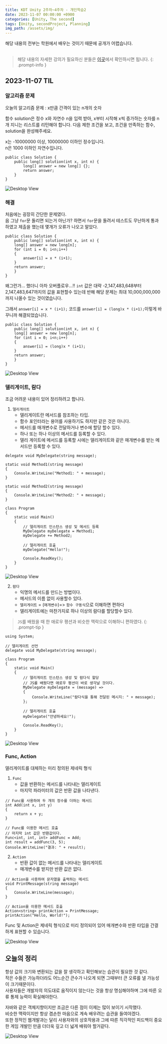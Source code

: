 ```yaml
---
title: KDT Unity 2주차~4주차 - 개인학습2
date: 2023-11-07 00:00:00 +0900
categories: [Unity, The second]
tags: [Unity, secondProject, Planning]
img_path: /assets/img/
---
```


해당 내용의 전부는 학원에서 배우는 것이기 때문에 공개가 어렵습니다.
<br>
<br>

> 해당 내용의 자세한 강의가 필요하신 분들은 <a href ="https://spartacodingclub.kr/">이곳</a>에서 확인하시면 됩니다.
{: .prompt-info }

## 2023-11-07 TIL

### 알고리즘 문제

오늘의 알고리즘 문제 : x만큼 간격이 있는 n개의 숫자

함수 solution은 정수 x와 자연수 n을 입력 받아, x부터 시작해 x씩 증가하는 숫자를 n개 지니는 리스트를 리턴해야 합니다. 다음 제한 조건을 보고, 조건을 만족하는 함수, solution을 완성해주세요.

x는 -10000000 이상, 10000000 이하인 정수입니다.<br>
n은 1000 이하인 자연수입니다.

```
public class Solution {
    public long[] solution(int x, int n) {
        long[] answer = new long[] {};
        return answer;
    }
}
```

![Desktop View](test.png)

### 해결

처음에는 굉장히 간단한 문제였다.<br>
음 그냥 `for`문 돌리면 되는거 아닌가? 하면서 `for`문을 돌려서 테스트도 무난하게 통과하였고 제출을 했는데 몇개가 오류가 나오고 말았다.

```
public class Solution {
    public long[] solution(int x, int n) {
    long[] answer = new long[n];
    for (int i = 0; i<n;i++)
    {
        answer[i] = x * (i+1);
    }
    return answer;
    }
}
```

왜그런가... 했더니 아차 오버플로우...!! `int` 값은 대략 -2,147,483,648부터 2,147,483,647까지의 값을 표현할수 있는데 반해 해당 문제는 최대 10,000,000,000까지 나올수 있는 것이였습니다.

그래서 `answer[i] = x * (i+1);` 코드를 `answer[i] = (long)x * (i+1);`이렇게 바꾸니까 해결되었습니다.

```
public class Solution {
    public long[] solution(int x, int n) {
    long[] answer = new long[n];
    for (int i = 0; i<n;i++)
    {
        answer[i] = (long)x * (i+1);
    }
    return answer;
    }
}
```

![Desktop View](test.png)

### 델리게이트, 람다

조금 어려운 내용이 있어 정리하려고 합니다.

1. `델리게이트`
   - 델리게이트란 메서드를 참조하는 타입.
   - 함수 포인터라는 용어를 사용하기도 하지만 같은 것은 아니다.
   - 메서드를 매개변수로 전달하거나 변수에 할당 할수 있다.
   - 하나 또는 하나 이상의 메서드를 등록할 수 있다.
   - 델리 게이트에 메서드를 등록할 시에는 델리게이트와 같은 매개변수를 받는 메서드만 등록할 수 있다.

```
delegate void MyDelegate(string message);

static void Method1(string message)
{
    Console.WriteLine("Method1: " + message);
}

static void Method2(string message)
{
    Console.WriteLine("Method2: " + message);
}

class Program
{
    static void Main()
    {
        // 델리게이트 인스턴스 생성 및 메서드 등록
        MyDelegate myDelegate = Method1;
        myDelegate += Method2;

        // 델리게이트 호출
        myDelegate("Hello!");

        Console.ReadKey();
    }
}
```

![Desktop View](test.png)

2. `람다`
   - 익명의 메서드를 만드는 방법이다.
   - 메서드의 이름 없이 사용할수 있다.
   - `델리게이트` = (`매개변수`)=> `함수 구동식`으로 이해하면 편하다
   - 델리게이트에는 마찬가지로 하나 이상의 람다를 할당할수 있다.

> `JS`를 배웠을 때 한 애로우 평션과 비슷한 맥락으로 이해하니 편하였다.
 {: .prompt-tip }

```
using System;

// 델리게이트 선언
delegate void MyDelegate(string message);

class Program
{
    static void Main()
    {
        // 델리게이트 인스턴스 생성 및 람다식 할당
        // JS를 배웠다면 애로우 평션이 바로 생각날 것이다.
        MyDelegate myDelegate = (message) =>
        {
            Console.WriteLine("람다식을 통해 전달된 메시지: " + message);
        };

        // 델리게이트 호출
        myDelegate("안녕하세요!");

        Console.ReadKey();
    }
}
```

![Desktop View](test.png)

### Func, Action

델리게이트를 대체하는 미리 정의된 제네릭 형식

1. `Func`
   - 값을 반환하는 메서드를 나타내는 델리게이트
   - 마지막 파라미터의 값은 반환 값을 나타낸다.

```
// Func를 사용하여 두 개의 정수를 더하는 메서드
int Add(int x, int y)
{
    return x + y;
}

// Func를 이용한 메서드 호출
// 마지막 int 값은 반환값이다.
Func<int, int, int> addFunc = Add;
int result = addFunc(3, 5);
Console.WriteLine("결과: " + result);
```

2. `Action`
   - 반환 값이 없는 메서드를 나타내는 델리게이트
   - 매개변수를 받지만 반환 값은 없다.

```
// Action을 사용하여 문자열을 출력하는 메서드
void PrintMessage(string message)
{
    Console.WriteLine(message);
}

// Action을 이용한 메서드 호출
Action<string> printAction = PrintMessage;
printAction("Hello, World!");
```

Func 및 Action은 제네릭 형식으로 미리 정의되어 있어 매개변수와 반환 타입을 간결하게 표현할 수 있습니다.

![Desktop View](test.png)

## 오늘의 정리

항상 값의 크기와 변환되는 값을 잘 생각하고 확인해보는 습관이 필요한 것 같다.<br>
작은 수들은 가능하더라도 어느순간 큰수가 나오게 되면 그때부터 큰 오류를 낼 가능성이 크기때문이다.<br>
사용자들은 개발자의 의도대로 움직이지 않는다는 것을 항상 명심해야하며 그에 따른 오류 통제 능력이 확실해야한다.

자바와 같은 객체지향이지만 조금은 다른 점이 이제는 많이 보이기 시작했다.<br>
비슷한 맥락이지만 항상 겸손한 마음으로 계속 배우려는 습관을 들여야겠다.<br>
또한 정적인 웹개발과는 달리 사용자와의 상호작용과 그에 따른 직각적인 피드백이 중요한 게임 개발인 만큼 더더욱 깊고 더 넓게 배워야 할거같다.

![Desktop View](test.png)

